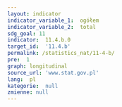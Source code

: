```yaml
---
layout: indicator
indicator_variable_1:  ogółem
indicator_variable_2:  total
sdg_goal: 11
indicator:  11.4.b.0
target_id:  '11.4.b'
permalink: /statistics_nat/11-4-b/
pre:  1
graph: longitudinal
source_url: 'www.stat.gov.pl'
lang:  pl
kategorie:  null
zmienne: null
---
```

